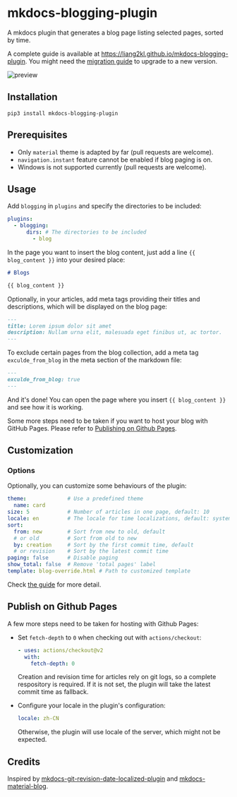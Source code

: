 # mkdocs-blogging-plugin

A mkdocs plugin that generates a blog page listing selected pages, sorted by time.

A complete guide is available at https://liang2kl.github.io/mkdocs-blogging-plugin.
You might need the [migration guide](https://liang2kl.github.io/mkdocs-blogging-plugin/migration)
to upgrade to a new version.

![preview](https://i.loli.net/2021/09/09/LhX9IFkbu2K3lRi.png)

## Installation

```shell
pip3 install mkdocs-blogging-plugin
```

## Prerequisites

- Only `material` theme is adapted by far (pull requests are welcome).
- `navigation.instant` feature cannot be enabled if blog paging is on.
- Windows is not supported currently (pull requests are welcome).

## Usage

Add `blogging` in `plugins` and specify the directories to be included:

```yml
plugins:
  - blogging:
      dirs: # The directories to be included
        - blog
```

In the page you want to insert the blog content, just add a line `{{ blog_content }}` into your desired place:

```markdown
# Blogs

{{ blog_content }}
```

Optionally, in your articles, add meta tags providing their titles and descriptions, which will be displayed on the blog page:

```markdown
---
title: Lorem ipsum dolor sit amet
description: Nullam urna elit, malesuada eget finibus ut, ac tortor.
---
```

To exclude certain pages from the blog collection, add a meta tag `exculde_from_blog` in the meta section of the markdown file:

```markdown
---
exculde_from_blog: true
---
```

And it's done! You can open the page where you insert `{{ blog_content }}` and see how it is working.

Some more steps need to be taken if you want to host your blog with GitHub Pages.
Please refer to [Publishing on Github Pages](#publish-on-github-pages).

## Customization

### Options

Optionally, you can customize some behaviours of the plugin:

```yml
theme:             # Use a predefined theme
  name: card
size: 5            # Number of articles in one page, default: 10
locale: en         # The locale for time localizations, default: system's locale
sort: 
  from: new        # Sort from new to old, default
  # or old         # Sort from old to new
  by: creation     # Sort by the first commit time, default
  # or revision    # Sort by the latest commit time
paging: false      # Disable paging
show_total: false  # Remove 'total pages' label
template: blog-override.html # Path to customized template
```

Check [the guide](https://liang2kl.github.io/mkdocs-blogging-plugin) for more detail.

## Publish on Github Pages

A few more steps need to be taken for hosting with Github Pages:

- Set `fetch-depth` to `0` when checking out with `actions/checkout`:

  ```yml
  - uses: actions/checkout@v2
    with:
      fetch-depth: 0
  ```
  
  Creation and revision time for articles rely on git logs, so a complete respository is required.
  If it is not set, the plugin will take the latest commit time as fallback.

- Configure your locale in the plugin's configuration:

  ```yml
  locale: zh-CN
  ```
  
  Otherwise, the plugin will use locale of the server, which might not be expected.

## Credits

Inspired by [mkdocs-git-revision-date-localized-plugin](https://github.com/timvink/mkdocs-git-revision-date-localized-plugin) and [mkdocs-material-blog](https://github.com/vuquangtrong/mkdocs-material-blog).
